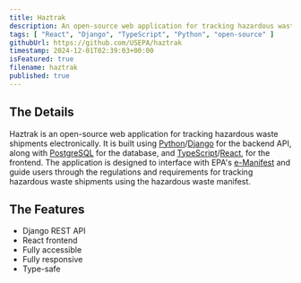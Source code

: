 ```yaml
---
title: Haztrak
description: An open-source web application for tracking hazardous waste shipments electronically.
tags: [ "React", "Django", "TypeScript", "Python", "open-source" ]
githubUrl: https://github.com/USEPA/haztrak
timestamp: 2024-12-01T02:39:03+00:00
isFeatured: true
filename: haztrak
published: true
---
```


## The Details

Haztrak is an open-source web application for tracking hazardous waste shipments electronically.
It is built using [Python](https://www.python.org/)/[Django](https://www.djangoproject.com/)
for the backend API, along with [PostgreSQL](https://www.postgresql.org/) for the database,
and [TypeScript](https://www.typescriptlang.org/)/[React](https://react.dev/), for the frontend.
The application is designed to interface with EPA's [e-Manifest](https://www.epa.gov/e-manifest)
and guide users through the regulations and requirements for tracking hazardous waste shipments
using the hazardous waste manifest.

## The Features

- Django REST API
- React frontend
- Fully accessible
- Fully responsive
- Type-safe
